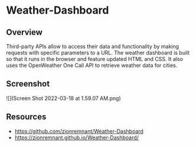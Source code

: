 # Weather-Dashboard

## Overview

Third-party APIs allow to access their data and functionality by making requests with specific parameters to a URL. The weather dashboard is built so that it runs in the browser and feature updated HTML and CSS.
It also uses the OpenWeather One Call API to retrieve weather data for cities.

## Screenshot

![](Screen Shot 2022-03-18 at 1.59.07 AM.png)

## Resources

- https://github.com/zionremnant/Weather-Dashboard
- https://zionremnant.github.io/Weather-Dashboard/
